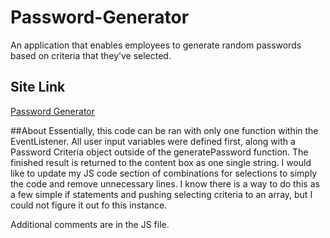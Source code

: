 # Password-Generator
An application that enables employees to generate random passwords based on criteria that they’ve selected.

## Site Link
<a href="https://jimmant91.github.io/Password-Generator/">Password Generator</a>

##About
Essentially, this code can be ran with only one function within the EventListener. All user input variables were defined first, along with a Password Criteria object outside of the generatePassword function. The finished result is returned to the content box as one single string. I would like to update my JS code section of combinations for selections to simply the code and remove unnecessary lines. I know there is a way to do this as a few simple if statements and pushing selecting criteria to an array, but I could not figure it out fo this instance.

Additional comments are in the JS file.
